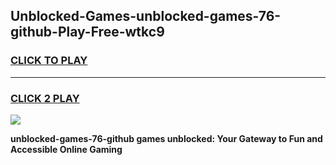 
## Unblocked-Games-unblocked-games-76-github-Play-Free-wtkc9
<h3>
<a href="https://premium76.site?title=unblocked-games-76-github&ref=10A">CLICK TO PLAY</a></h3>
<hr>

<h3>
<a href="https://premium76.site?title=unblocked-games-76-github&ref=10A">CLICK 2 PLAY</a>
  
</h3>

<a href="https://premium76.site?title=unblocked-games-76-github&ref=10A"><img src="https://clearcache.store/games.png"></a>


**unblocked-games-76-github games unblocked: Your Gateway to Fun and Accessible Online Gaming**
